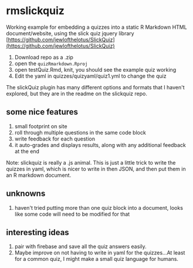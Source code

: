 # rmslickquiz

Working example for embedding a quizzes into a static R Markdown HTML document/website, using the slick quiz jquery library [https://github.com/jewlofthelotus/SlickQuiz](https://github.com/jewlofthelotus/SlickQuiz)

1. Download repo as a .zip
2. open the `quizRmarkdown.Rproj`
3. open testQuiz.Rmd, knit, you should see the example quiz working
4. Edit the yaml in quizzes/quizyaml/quiz1.yml to change the quiz

The slickQuiz plugin has many different options and formats that I haven't explored, but they are in the readme on the slickquiz repo.


## some nice features

1. small footprint on site
2. roll through multiple questions in the same code block
3. write feedback for each question
4. it auto-grades and displays results, along with any additional feedback at the end

Note: slickquiz is really a .js animal. This is just a little trick to write the quizzes in yaml, which is nicer to write in then JSON, and then put them in an R markdown document.

## unknowns

1. haven't tried putting more than one quiz block into a document, looks like some code will need to be modified for that

## interesting ideas

1. pair with firebase and save all the quiz answers easily.
2. Maybe improve on not having to write in yaml for the quizzes...At least for a common quiz, I might make a small quiz language for humans.




